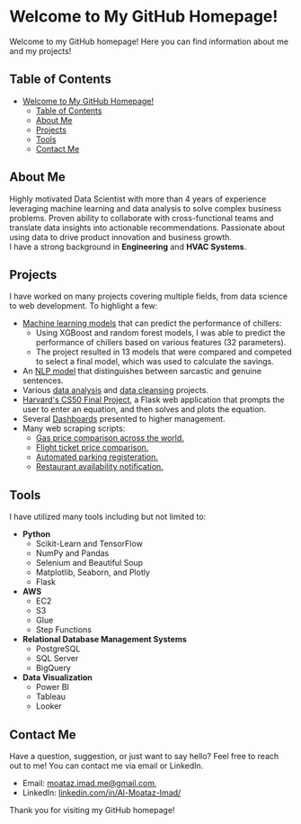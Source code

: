 # Welcome to My GitHub Homepage!

Welcome to my GitHub homepage! Here you can find information about me and my projects!

## Table of Contents

- [Welcome to My GitHub Homepage!](#welcome-to-my-github-homepage)
  - [Table of Contents](#table-of-contents)
  - [About Me](#about-me)
  - [Projects](#projects)
  - [Tools](#tools)
  - [Contact Me](#contact-me)

## About Me

Highly motivated Data Scientist with more than 4 years of experience leveraging machine learning and data analysis to solve complex business problems. Proven ability to collaborate with cross-functional teams and translate data insights into actionable recommendations. Passionate about using data to drive product innovation and business growth. <br>
I have a strong background in **Engineering** and **HVAC Systems**.

## Projects

I have worked on many projects covering multiple fields, from data science to web development. To highlight a few:
- [Machine learning models](python_projects/data_science/chiller_performance_model/) that can predict the performance of chillers:
  - Using XGBoost and random forest models, I was able to predict the performance of chillers based on various features (32 parameters).
  - The project resulted in 13 models that were compared and competed to select a final model, which was used to calculate the savings.
- An [NLP model](python_projects/data_science/sarcasm_detection/) that distinguishes between sarcastic and genuine sentences.
- Various [data analysis](python_projects/data_science/roof_top_unit_analysis/) and [data cleansing](python_projects/data_science/weather_data_cleansing/) projects.
- [Harvard's CS50 Final Project](python_projects/general_projects_and_tools/cs50_final_project_wolfram_beta/), a Flask web application that prompts the user to enter an equation, and then solves and plots the equation.
- Several [Dashboards](https://www.behance.net/gallery/186816123/Power-BI-Dashboards) presented to higher management.
- Many web scraping scripts:
  - [Gas price comparison across the world.](python_projects/general_projects_and_tools/gas_price_comparison/)
  - [Flight ticket price comparison.](python_projects/general_projects_and_tools/flight_ticket_price_web_scraper/)
  - [Automated parking registeration.](python_projects/general_projects_and_tools/automated_visitor_parking_registration/)
  - [Restaurant availability notification.](python_projects/general_projects_and_tools/doordash_restaurant_status/)


## Tools  
I have utilized many tools including but not limited to:
- **Python**
  - Scikit-Learn and TensorFlow
  - NumPy and Pandas
  - Selenium and Beautiful Soup
  - Matplotlib, Seaborn, and Plotly
  - Flask
- **AWS**
  - EC2
  - S3
  - Glue
  - Step Functions
- **Relational Database Management Systems**
  - PostgreSQL
  - SQL Server
  - BigQuery
- **Data Visualization**
  - Power BI
  - Tableau
  - Looker

## Contact Me

Have a question, suggestion, or just want to say hello? Feel free to reach out to me! You can contact me via email or LinkedIn.

- Email: [moataz.imad.me@gmail.com](mailto:moataz.imad.me@gmail.com),
- LinkedIn: [linkedin.com/in/Al-Moataz-Imad/](https://www.linkedin.com/in/Al-Moataz-Imad/)

Thank you for visiting my GitHub homepage!
